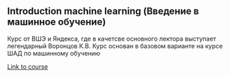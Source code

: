 ## Introduction machine learning (Введение в машинное обучение)

Курс от ВШЭ и Яндекса, где в качетсве основного лектора выступает легендарный Воронцов К.В. 
Курс основан в базовом варианте на курсе ШАД по машинному обучению

[Link to course](https://www.coursera.org/learn/vvedenie-mashinnoe-obuchenie)
